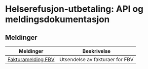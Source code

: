 # Helserefusjon-utbetaling: API og meldingsdokumentasjon

## Meldinger

Meldinger |  Beskrivelse
-----|------------
[Fakturamelding FBV](docs/FBV_FAKTURAMELDING.md) | Utsendelse av fakturaer for FBV